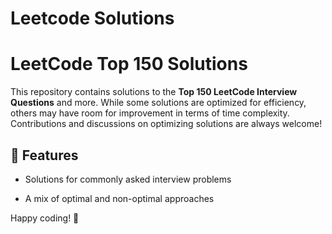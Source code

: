 # Leetcode Solutions


# LeetCode Top 150 Solutions  

This repository contains solutions to the **Top 150 LeetCode Interview Questions** and more. While some solutions are optimized for efficiency, others may have room for improvement in terms of time complexity. Contributions and discussions on optimizing solutions are always welcome!  

 
## 🚀 Features  



- Solutions for commonly asked interview problems
  
   
- A mix of optimal and non-optimal approaches  


Happy coding! 🚀  

